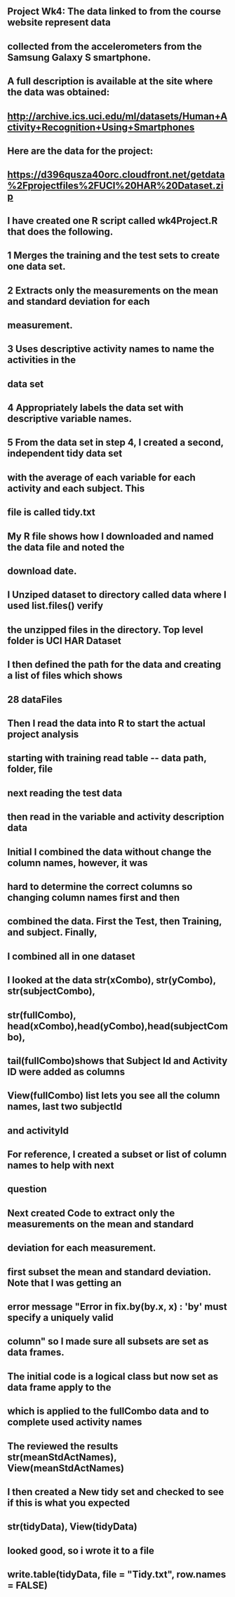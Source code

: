 ## Project Wk4: The data linked to from the course website represent data 
## collected from the accelerometers from the Samsung Galaxy S smartphone. 
## A full description is available at the site where the data was obtained:
## http://archive.ics.uci.edu/ml/datasets/Human+Activity+Recognition+Using+Smartphones
## Here are the data for the project:
##  
## https://d396qusza40orc.cloudfront.net/getdata%2Fprojectfiles%2FUCI%20HAR%20Dataset.zip
##
## I have created one R script called wk4Project.R that does the following.
## 
## 1 Merges the training and the test sets to create one data set.
## 2 Extracts only the measurements on the mean and standard deviation for each 
## measurement. 
## 3 Uses descriptive activity names to name the activities in the
## data set 
## 4 Appropriately labels the data set with descriptive variable names.
## 5 From the data set in step 4, I created a second, independent tidy data set 
## with the average of each variable for each activity and each subject. This 
## file is called tidy.txt

## My R file shows how I downloaded and named the data file and noted the 
## download date.

## I Unziped dataset to directory called data where I used list.files() verify
## the unzipped files in the directory. Top level folder is UCI HAR Dataset
## I then defined the path for the data and creating a list of files which shows
## 28 dataFiles

## Then I read the data into R to start the actual project analysis
## starting with training read table -- data path, folder, file
## next reading the test data 
## then read in the variable and activity description data

## Initial I combined the data without change the column names, however, it was
## hard to determine the correct columns so changing column names first and then
## combined the data. First the Test, then Training, and subject. Finally, 
## I combined all in one dataset

## I looked at the data str(xCombo), str(yCombo), str(subjectCombo), 
## str(fullCombo), head(xCombo),head(yCombo),head(subjectCombo),
## tail(fullCombo)shows that Subject Id and Activity ID were added as columns
## View(fullCombo) list lets you see all the column names, last two subjectId 
## and activityId

## For reference, I created a subset or list of column names to help with next 
## question


## Next created Code to extract only the measurements on the mean and standard 
## deviation for each measurement. 

## first subset the mean and standard deviation. Note that I was getting an 
## error message "Error in fix.by(by.x, x) : 'by' must specify a uniquely valid
## column" so I made sure all subsets are set as data frames.

## The initial code is a logical class but now set as data frame apply to the 
## which is applied to the fullCombo data and to complete used activity names 

## The reviewed the results str(meanStdActNames), View(meanStdActNames)

## I then created a New tidy set and checked to see if this is what you expected
## str(tidyData), View(tidyData)

## looked good, so i wrote it to a file
## write.table(tidyData, file = "Tidy.txt", row.names = FALSE)

